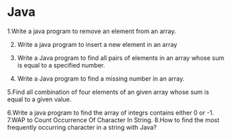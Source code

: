 # Java
 1.Write a java program to remove an element from an array.

2. Write a java program to insert a new element in an array

3. Write a Java program to find all pairs of elements in an array whose sum is equal to a specified number.

4. Write a Java program to find a missing number in an array.

5.Find all combination of four elements of an given array whose sum is equal to a given value.

6.Write a java program to find the array of integrs contains either 0 or -1.
7.WAP to Count Occurrence Of Character In String.
8.How to find the most frequently occurring character in a string with Java?


